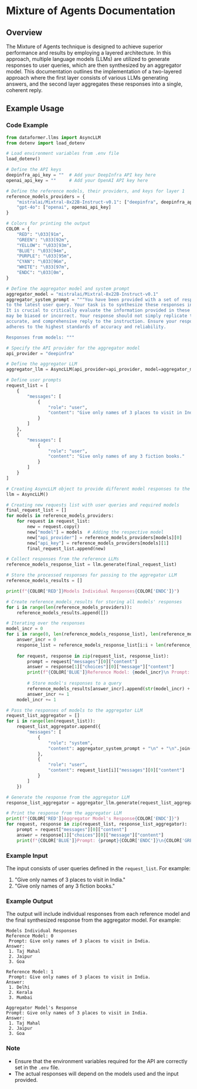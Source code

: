 # Mixture of Agents Documentation

## Overview
The Mixture of Agents technique is designed to achieve superior performance and results by employing a layered architecture. In this approach, multiple language models (LLMs) are utilized to generate responses to user queries, which are then synthesized by an aggregator model. This documentation outlines the implementation of a two-layered approach where the first layer consists of various LLMs generating answers, and the second layer aggregates these responses into a single, coherent reply.

## Example Usage

### Code Example
```python
from dataformer.llms import AsyncLLM
from dotenv import load_dotenv

# Load environment variables from .env file
load_dotenv()

# Define the API keys
deepinfra_api_key = ""  # Add your DeepInfra API key here
openai_api_key = ""     # Add your OpenAI API key here

# Define the reference models, their providers, and keys for layer 1
reference_models_providers = {
    "mistralai/Mixtral-8x22B-Instruct-v0.1": ["deepinfra", deepinfra_api_key],
    "gpt-4o": ["openai", openai_api_key]
}

# Colors for printing the output
COLOR = {
    "RED": "\033[91m",
    "GREEN": "\033[92m",
    "YELLOW": "\033[93m",
    "BLUE": "\033[94m",
    "PURPLE": "\033[95m",
    "CYAN": "\033[96m",
    "WHITE": "\033[97m",
    "ENDC": "\033[0m",
}

# Define the aggregator model and system prompt
aggregator_model = "mistralai/Mixtral-8x22B-Instruct-v0.1"
aggregator_system_prompt = """You have been provided with a set of responses from various open-source models
to the latest user query. Your task is to synthesize these responses into a single, high-quality response.
It is crucial to critically evaluate the information provided in these responses, recognizing that some of it
may be biased or incorrect. Your response should not simply replicate the given answers but should offer a refined,
accurate, and comprehensive reply to the instruction. Ensure your response is well-structured, coherent, and
adheres to the highest standards of accuracy and reliability.

Responses from models: """

# Specify the API provider for the aggregator model
api_provider = "deepinfra"

# Define the aggregator LLM
aggregator_llm = AsyncLLM(api_provider=api_provider, model=aggregator_model)

# Define user prompts
request_list = [
    {
        "messages": [
            {
                "role": "user",
                "content": "Give only names of 3 places to visit in India."
            }
        ]
    },
    {
        "messages": [
            {
                "role": "user",
                "content": "Give only names of any 3 fiction books."
            }
        ]
    }
]

# Creating AsyncLLM object to provide different model responses to the user query
llm = AsyncLLM()

# Creating new requests list with user queries and required models
final_request_list = []
for models in reference_models_providers:
    for request in request_list:
        new = request.copy()
        new["model"] = models  # Adding the respective model
        new["api_provider"] = reference_models_providers[models][0]
        new["api_key"] = reference_models_providers[models][1]
        final_request_list.append(new)

# Collect responses from the reference LLMs
reference_models_response_list = llm.generate(final_request_list)

# Store the processed responses for passing to the aggregator LLM
reference_models_results = []

print(f"{COLOR['RED']}Models Individual Responses{COLOR['ENDC']}")

# Create reference_models_results for storing all models' responses
for i in range(len(reference_models_providers)):
    reference_models_results.append([])

# Iterating over the responses
model_incr = 0
for i in range(0, len(reference_models_response_list), len(reference_models_providers)):
    answer_incr = 0
    response_list = reference_models_response_list[i:i + len(reference_models_providers)]
    
    for request, response in zip(request_list, response_list):
        prompt = request["messages"][0]["content"]
        answer = response[1]["choices"][0]["message"]["content"]
        print(f"{COLOR['BLUE']}Reference Model: {model_incr}\n Prompt: {prompt}{COLOR['ENDC']}\n{COLOR['GREEN']}Answer:\n {answer}{COLOR['ENDC']}\n")
        
        # Store model's responses to a query
        reference_models_results[answer_incr].append(str(model_incr) + "... " + answer)
        answer_incr += 1
    model_incr += 1

# Pass the responses of models to the aggregator LLM
request_list_aggregator = []
for i in range(len(request_list)):
    request_list_aggregator.append({
        "messages": [
            {
                "role": "system",
                "content": aggregator_system_prompt + "\n" + "\n".join(reference_models_results[i])
            },
            {
                "role": "user",
                "content": request_list[i]["messages"][0]["content"]
            }
        ]
    })

# Generate the response from the aggregator LLM
response_list_aggregator = aggregator_llm.generate(request_list_aggregator)

# Print the response from the aggregator LLM
print(f"{COLOR['RED']}Aggregator Model's Response{COLOR['ENDC']}")
for request, response in zip(request_list, response_list_aggregator):
    prompt = request["messages"][0]["content"]
    answer = response[1]["choices"][0]["message"]["content"]
    print(f"{COLOR['BLUE']}Prompt: {prompt}{COLOR['ENDC']}\n{COLOR['GREEN']}Answer:\n {answer}{COLOR['ENDC']}\n")

```
### Example Input
The input consists of user queries defined in the `request_list`. For example:
1. "Give only names of 3 places to visit in India."
2. "Give only names of any 3 fiction books."

### Example Output
The output will include individual responses from each reference model and the final synthesized response from the aggregator model. For example:
```
Models Individual Responses
Reference Model: 0
 Prompt: Give only names of 3 places to visit in India.
Answer:
 1. Taj Mahal
 2. Jaipur
 3. Goa

Reference Model: 1
 Prompt: Give only names of 3 places to visit in India.
Answer:
 1. Delhi
 2. Kerala
 3. Mumbai

Aggregator Model's Response
Prompt: Give only names of 3 places to visit in India.
Answer:
 1. Taj Mahal
 2. Jaipur
 3. Goa
```

### Note
- Ensure that the environment variables required for the API are correctly set in the `.env` file.
- The actual responses will depend on the models used and the input provided.
